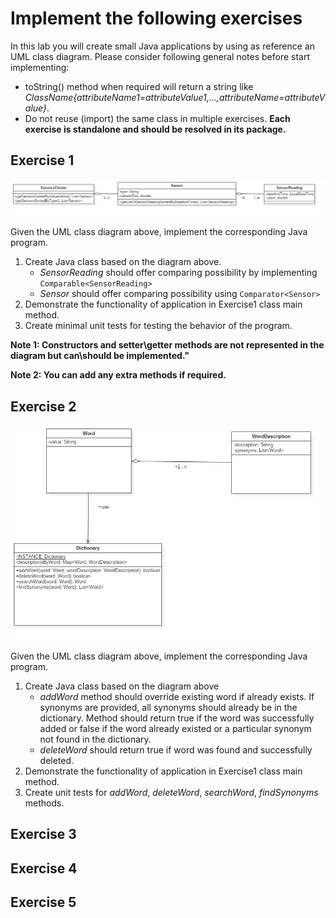 # Implement the following exercises

In this lab you will create small Java applications by using as reference an UML class diagram. Please consider following general notes before start implementing:
- toString() method when required will return a string like *ClassName{attributeName1=attributeValue1,...,attributeName=attributeValue}*.
- Do not reuse (import) the same class in multiple exercises. **Each exercise is standalone and should be resolved in its package.**

## Exercise 1
![Exercise 1 image](docs/ex1.jpg)

Given the UML class diagram above, implement the corresponding Java program.

1. Create Java class based on the diagram above. 
    * _SensorReading_ should offer comparing possibility by implementing ```Comparable<SensorReading>```
    * _Sensor_ should offer comparing possibility using ```Comparator<Sensor>```
2. Demonstrate the functionality of application in Exercise1 class main method.
3. Create minimal unit tests for testing the behavior of the program.

**Note 1: Constructors and setter\getter methods are not represented in the diagram but can\should be implemented."**

**Note 2: You can add any extra methods if required.**


## Exercise 2
![Exercise 2 image](docs/ex2.jpg)

Given the UML class diagram above, implement the corresponding Java program.

1. Create Java class based on the diagram above
    * _addWord_ method should override existing word if already exists. If synonyms are provided, all synonyms should already be in the dictionary. Method should return true if the word was successfully added or false if the word already existed or a particular synonym not found in the dictionary.
    * _deleteWord_ should return true if word was found and successfully deleted. 
2. Demonstrate the functionality of application in Exercise1 class main method.
3. Create unit tests for _addWord_, _deleteWord_, _searchWord_, _findSynonyms_ methods.

## Exercise 3


## Exercise 4


## Exercise 5